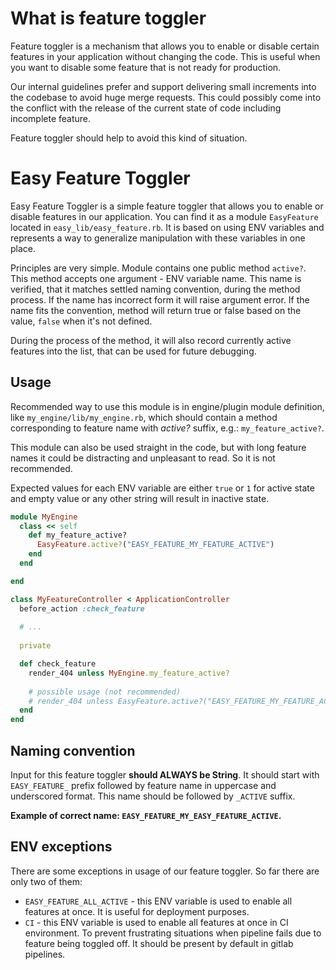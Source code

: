 # What is feature toggler

Feature toggler is a mechanism that allows you to enable or disable certain features in your application without changing the code. 
This is useful when you want to disable some feature that is not ready for production.

Our internal guidelines prefer and support delivering small increments into the codebase to avoid huge merge requests. 
This could possibly come into the conflict with the release of the current state of code including incomplete feature.

Feature toggler should help to avoid this kind of situation.

# Easy Feature Toggler
Easy Feature Toggler is a simple feature toggler that allows you to enable or disable features in our application.
You can find it as a module `EasyFeature` located in `easy_lib/easy_feature.rb`.
It is based on using ENV variables and represents a way to generalize manipulation with these variables in one place.

Principles are very simple. Module contains one public method  `active?`. This method accepts one argument - ENV variable name.
This name is verified, that it matches settled naming convention, during the method process. If the name has incorrect form it will raise argument error.
If the name fits the convention, method will return true or false based on the value, `false` when it's not defined.

During the process of the method, it will also record currently active features into the list, that can be used for future debugging.

## Usage
Recommended way to use this module is in engine/plugin module definition, like `my_engine/lib/my_engine.rb`, which should contain a method corresponding to feature name with *active?* suffix,
e.g.: `my_feature_active?`. 

This module can also be used straight in the code, but with long feature names it could be distracting and unpleasant to read. So it is not recommended.

Expected values for each ENV variable are either `true` or `1` for active state and empty value or any other string will result in inactive state.

```ruby title="engine module" lineNumbers
module MyEngine
  class << self
    def my_feature_active?
      EasyFeature.active?("EASY_FEATURE_MY_FEATURE_ACTIVE")
    end
  end

end
```

```ruby title="usage in code"
class MyFeatureController < ApplicationController
  before_action :check_feature
  
  # ...
  
  private

  def check_feature
    render_404 unless MyEngine.my_feature_active?
    
    # possible usage (not recommended)
    # render_404 unless EasyFeature.active?("EASY_FEATURE_MY_FEATURE_ACTIVE")
  end
end
```

## Naming convention
Input for this feature toggler **should ALWAYS be String**. It should start with `EASY_FEATURE_` prefix followed by feature name in uppercase and underscored format.
This name should be followed by `_ACTIVE` suffix.

**Example of correct name: `EASY_FEATURE_MY_EASY_FEATURE_ACTIVE`.**

## ENV exceptions
There are some exceptions in usage of our feature toggler. So far there are only two of them:
- `EASY_FEATURE_ALL_ACTIVE` - this ENV variable is used to enable all features at once. It is useful for deployment purposes.
- `CI` - this ENV variable is used to enable all features at once in CI environment. To prevent frustrating situations when pipeline fails due to feature being toggled off.
It should be present by default in gitlab pipelines.

